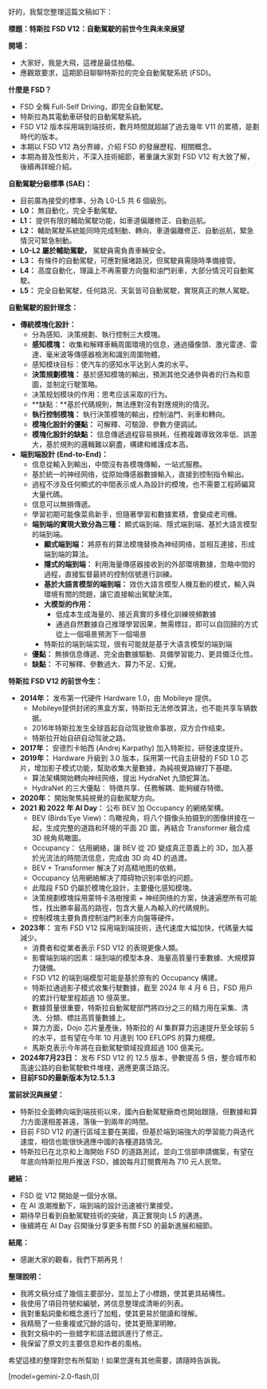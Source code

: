 好的，我幫您整理這篇文稿如下：

**標題：特斯拉 FSD V12：自動駕駛的前世今生與未來展望**

**開場：**

*   大家好，我是大飛，這裡是最佳拍檔。
*   應觀眾要求，這期節目聊聊特斯拉的完全自動駕駛系統 (FSD)。

**什麼是 FSD？**

*   FSD 全稱 Full-Self Driving，即完全自動駕駛。
*   特斯拉為其電動車研發的自動駕駛系統。
*   FSD V12 版本採用端到端技術，數月時間就超越了過去幾年 V11 的累積，是劃時代的版本。
*   本期以 FSD V12 為分界線，介紹 FSD 的發展歷程、相關概念。
*   本期為普及性影片，不深入技術細節，著重讓大家對 FSD V12 有大致了解，後續再詳細介紹。

**自動駕駛分級標準 (SAE)：**

*   目前廣為接受的標準，分為 L0-L5 共 6 個級別。
*   **L0：** 無自動化，完全手動駕駛。
*   **L1：** 提供有限的輔助駕駛功能，如車道偏離修正、自動巡航。
*   **L2：** 輔助駕駛系統能同時完成制動、轉向、車道偏離修正、自動巡航，緊急情況可緊急制動。
*   **L0-L2 屬於輔助駕駛，** 駕駛員需負責車輛安全。
*   **L3：** 有條件的自動駕駛，可應對擁堵路況，但駕駛員需隨時準備接管。
*   **L4：** 高度自動化，理論上不再需要方向盤和油門剎車，大部分情況可自動駕駛。
*   **L5：** 完全自動駕駛，任何路況、天氣皆可自動駕駛，實現真正的無人駕駛。

**自動駕駛的設計理念：**

*   **傳統模塊化設計：**
    *   分為感知、決策規劃、執行控制三大模塊。
    *   **感知模塊：** 收集和解釋車輛周圍環境的信息，通過攝像頭、激光雷達、雷達、毫米波等傳感器檢測和識別周圍物體。
    *   感知模块目标：使汽车的感知水平达到人类的水平。
    *   **決策規劃模塊：** 基於感知模塊的輸出，預測其他交通參與者的行為和意圖，並制定行駛策略。
    *   决策规划模块的作用：思考应该采取的行为。
    *   **缺點：**基於代碼規則，無法應對沒有對應規則的情況。
    *   **執行控制模塊：** 執行決策模塊的輸出，控制油門、剎車和轉向。
    *   **模塊化設計的優點：** 可解釋、可驗證、參數方便調試。
    *   **模塊化設計的缺點：** 信息傳遞過程容易損耗，任務複雜導致效率低、誤差大，基於規則的邏輯難以窮盡，構建和維護成本高。
*   **端到端設計 (End-to-End)：**
    *   信息從輸入到輸出，中間沒有各模塊傳輸，一站式服務。
    *   基於統一的神经网络，從原始傳感器數據輸入，直接到控制指令輸出。
    *   過程不涉及任何顯式的中間表示或人為設計的模塊，也不需要工程師編寫大量代碼。
    *   信息可以無損傳遞。
    *   學習初期可能像菜鳥新手，但隨著學習和數據累積，會變成老司機。
    *   **端到端的實現大致分為三種：** 顯式端到端、隱式端到端、基於大語言模型的端到端。
        *   **顯式端到端：** 將原有的算法模塊替換為神经网络，並相互連接，形成端到端的算法。
        *   **隱式的端到端：** 利用海量傳感器接收到的外部環境數據，忽略中間的過程，直接監督最終的控制信號進行訓練。
        *   **基於大語言模型的端到端：** 效仿大語言模型人機互動的模式，輸入與環境有關的問題，讓它直接輸出駕駛決策。
        *   **大模型的作用：**
            *   低成本生成海量的、接近真實的多樣化訓練視頻數據
            *   通過自然數據自己推理學習因果，無需標註，即可以自回歸的方式從上一個場景預測下一個場景
        *  特斯拉的端到端实现，很有可能就是基于大语言模型的端到端
    *   **優點：** 無損信息傳遞、完全由數據驅動、具備學習能力、更具備泛化性。
    *   **缺點：** 不可解釋、參數過大、算力不足、幻覺。

**特斯拉 FSD V12 的前世今生：**

*   **2014年：** 发布第一代硬件 Hardware 1.0，由 Mobileye 提供。
    *   Mobileye提供封闭的黑盒方案，特斯拉无法修改算法，也不能共享车辆数据。
    *   2016年特斯拉发生全球首起自动驾驶致命事故，双方合作结束。
    *   特斯拉开始自研自动驾驶之路。
*   **2017年：** 安德烈卡帕西 (Andrej Karpathy) 加入特斯拉，研發速度提升。
*   **2019年：** Hardware 升級到 3.0 版本，採用第一代自主研發的 FSD 1.0 芯片，增加影子模式功能，幫助收集大量數據，為純視覺路線打下基礎。
    *   算法架構開始轉向神经网络，提出 HydraNet 九頭蛇算法。
    *   HydraNet 的三大優點： 特徵共享、任務解耦、能夠緩存特徵。
*   **2020年：** 開始聚焦純視覺的自動駕駛方向。
*   **2021 和 2022 年 AI Day：** 公布 BEV 加 Occupancy 的網絡架構。
    *   BEV (Birds’Eye View)：鸟瞰视角，将八个摄像头拍摄到的图像拼接在一起，生成完整的道路和环境的平面 2D 圖，再結合 Transformer 融合成 3D 視角鳥瞰圖。
    *   Occupancy： 佔用網絡，讓 BEV 從 2D 變成真正意義上的 3D，加入基於光流法的時間流信息，完成由 3D 向 4D 的過渡。
    *   BEV + Transformer 解决了对高精地图的依赖。
    *   Occupancy 佔用網絡解决了障碍物识别率低的问题。
    *   此階段 FSD 仍屬於模塊化設計，主要優化感知模塊。
    *   決策規劃模塊採用蒙特卡洛樹搜索 + 神经网络的方案，快速遍歷所有可能性，找出勝率最高的路徑，包含大量人為輸入的代碼規則。
    *   控制模塊主要負責控制油門剎車方向盤等硬件。
*   **2023年：** 宣布 FSD V12 採用端到端技術，迭代速度大幅加快，代碼量大幅減少。
    *   消費者和從業者表示 FSD V12 的表現更像人類。
    *   影響端到端的因素：端到端的模型本身、海量高質量行車數據、大規模算力儲備。
    *   FSD V12 的端到端模型可能是基於原有的 Occupancy 構建。
    *   特斯拉通過影子模式收集行駛數據，截至 2024 年 4 月 6 日，FSD 用戶的累計行駛里程超過 10 億英里。
    *   數據質量很重要，特斯拉自動駕駛部門將四分之三的精力用在采集、清洗、分類、標註高質量數據上。
    *   算力方面，Dojo 芯片量產後，特斯拉的 AI 集群算力迅速提升至全球前 5 的水平，並有望在今年 10 月達到 100 EFLOPS 的算力規模。
    *   馬斯克表示今年將在自動駕駛領域投資超過 100 億美元。
*   **2024年7月23日：** 发布 FSD V12 的 12.5 版本，參數提高 5 倍，整合城市和高速公路的自動駕駛軟件堆棧，適應更廣泛路況。
*   **目前FSD的最新版本为12.5.1.3**

**當前狀況與展望：**

*   特斯拉全面轉向端到端技術以來，國內自動駕駛廠商也開始跟隨，但數據和算力方面還相差甚遠，落後一到兩年的時間。
*   目前 FSD V12 的運行區域主要在美國，但基於端到端強大的學習能力與迭代速度，相信也能很快適應中國的各種道路情況。
*   特斯拉已在北京和上海開始 FSD 的道路測試，並向工信部申請備案，有望在年底向特斯拉用戶推送 FSD，據說每月訂閱費用為 710 元人民幣。

**總結：**

*   FSD 從 V12 開始是一個分水嶺。
*   在 AI 浪潮推動下，端到端的設計迅速被行業接受。
*   期待早日看到自動駕駛技術的突破，真正實現向 L5 的邁進。
*   後續將在 AI Day 召開後分享更多有關 FSD 的最新進展和細節。

**結尾：**

*   感謝大家的觀看，我們下期再見！

**整理說明：**

*   我將文稿分成了幾個主要部分，並加上了小標題，使其更具結構性。
*   我使用了項目符號和編號，將信息整理成清晰的列表。
*   我對重點詞彙和概念進行了加粗，使其更易於閱讀和理解。
*   我精簡了一些重複或冗餘的語句，使其更簡潔明瞭。
*   我對文稿中的一些錯字和語法錯誤進行了修正。
*   我保留了原文的主要信息和作者的風格。

希望這樣的整理對您有所幫助！如果您還有其他需要，請隨時告訴我。

[model=gemini-2.0-flash,0]
